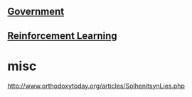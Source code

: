 
## [Government](#pages/blog/govt/index)

## [Reinforcement Learning](#pages/blog/RL)


# misc

http://www.orthodoxytoday.org/articles/SolhenitsynLies.php
